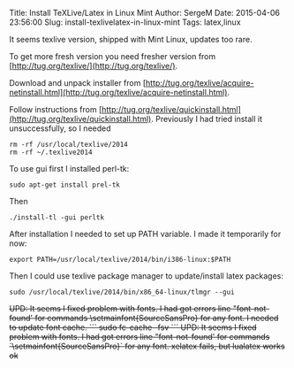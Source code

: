 Title: Install TeXLive/Latex in Linux Mint
Author: SergeM
Date: 2015-04-06 23:56:00
Slug: install-texlivelatex-in-linux-mint
Tags: latex,linux

It seems texlive version, shipped with Mint Linux, updates too rare.

To get more fresh version you need fresher version from [http://tug.org/texlive/](http://tug.org/texlive/).

Download and unpack installer from [http://tug.org/texlive/acquire-netinstall.html](http://tug.org/texlive/acquire-netinstall.html).

Follow instructions from [http://tug.org/texlive/quickinstall.html](http://tug.org/texlive/quickinstall.html). Previously I had tried install it unsuccessfully, so I needed

```
rm -rf /usr/local/texlive/2014
rm -rf ~/.texlive2014 
```

To use gui first I installed perl-tk: 
```
sudo apt-get install prel-tk
```
Then 
```
./install-tl -gui perltk
```

After installation I needed to set up PATH variable. I made it temporarily for now: 
```
export PATH=/usr/local/texlive/2014/bin/i386-linux:$PATH
```

Then I could use texlive package manager to update/install latex packages: 
```
sudo /usr/local/texlive/2014/bin/x86_64-linux/tlmgr --gui
```

<strike>
UPD: It seems I fixed problem with fonts. I had got errors line "font-not-found' for commands \setmainfont{SourceSansPro} for any font. I needed to update font cache. 
```
sudo fc-cache -fsv
```
</strike>

<strike>
UPD: It seems I fixed problem with fonts. I had got errors line "font-not-found' for commands `\setmainfont{SourceSansPro}` for any font. xelatex fails, but lualatex works ok
</strike>   
